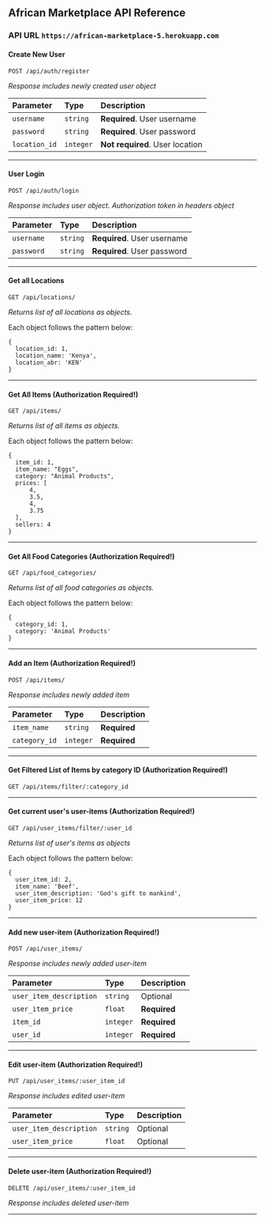 
## African Marketplace API Reference

### API URL `https://african-marketplace-5.herokuapp.com`

#### Create New User

```
POST /api/auth/register
```
*Response includes newly created user object*

| Parameter | Type     | Description                |
| :-------- | :------- | :------------------------- |
| `username` | `string` | **Required**. User username |
| `password` | `string` | **Required**. User password |
| `location_id` | `integer` | **Not required**. User location |

---------------------------------------------------------

#### User Login

```
POST /api/auth/login
```
*Response includes user object. Authorization token in headers object*

| Parameter | Type     | Description                |
| :-------- | :------- | :------------------------- |
| `username` | `string` | **Required**. User username |
| `password` | `string` | **Required**. User password |

---------------------------------------------------------

#### Get all Locations

```
GET /api/locations/
```
*Returns list of all locations as objects.*

Each object follows the pattern below:
```
{
  location_id: 1,
  location_name: 'Kenya',
  location_abr: 'KEN'
}
```

---------------------------------------------------------

#### Get All Items (**Authorization Required!**)

```
GET /api/items/
```

*Returns list of all items as objects.*

Each object follows the pattern below:
```
{
  item_id: 1,
  item_name: "Eggs",
  category: "Animal Products",
  prices: [
      4,
      3.5,
      4,
      3.75
  ],
  sellers: 4
}
```

---------------------------------------------------------

#### Get All Food Categories (**Authorization Required!**)

```
GET /api/food_categories/
```

*Returns list of all food categories as objects.*

Each object follows the pattern below:
```
{
  category_id: 1,
  category: 'Animal Products'
}
```

---------------------------------------------------------

#### Add an Item (**Authorization Required!**)

```
POST /api/items/
```

*Response includes newly added item*

| Parameter | Type     | Description                |
| :-------- | :------- | :------------------------- |
| `item_name` | `string` | **Required** |
| `category_id` | `integer` | **Required** |

---------------------------------------------------------

#### Get Filtered List of Items by category ID (**Authorization Required!**)

```
GET /api/items/filter/:category_id
```

---------------------------------------------------------
  
#### Get current user's user-items (**Authorization Required!**)

```
GET /api/user_items/filter/:user_id
```
*Returns list of user's items as objects*

Each object follows the pattern below:
```
{
  user_item_id: 2,
  item_name: 'Beef',
  user_item_description: 'God's gift to mankind',
  user_item_price: 12
}
```

---------------------------------------------------------

#### Add new user-item (**Authorization Required!**)

```
POST /api/user_items/
```

*Response includes newly added user-item*

| Parameter | Type     | Description                |
| :-------- | :------- | :------------------------- |
| `user_item_description` | `string` | Optional |
| `user_item_price` | `float` | **Required** |
| `item_id` | `integer` | **Required** |
| `user_id` | `integer` | **Required** |

---------------------------------------------------------

#### Edit user-item (**Authorization Required!**)

```
PUT /api/user_items/:user_item_id
```

*Response includes edited user-item*

| Parameter | Type     | Description                |
| :-------- | :------- | :------------------------- |
| `user_item_description` | `string` | Optional |
| `user_item_price` | `float` | Optional|

---------------------------------------------------------

#### Delete user-item (**Authorization Required!**)

```
DELETE /api/user_items/:user_item_id
```


*Response includes deleted user-item*

---------------------------------------------------------
